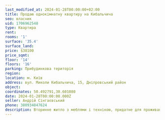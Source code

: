 ```yaml
---
last_modified_at: 2024-01-28T00:00:00+02:00
title: Продаю однокімнатну квартиру на Кибальчича
seo: власник
uid: 1706962548
type: Квартира
rent:
rooms: '1'
surface: '35.4'
surface_land:
price: $38100
price_sqmt:
floor: '14'
floors: '16'
parking: Прибудинкова територія
region:
location: м. Київ
address: вул. Миколи Кибальчича, 15, Дніпровський район
object:
coordinates: 50.492791,30.601080
date: 2024-01-28T00:00:00.000Z
seller: Андрій Сінгаєвський
phone: 380934847624
description: Вторинне житло з меблями і технікою, придатне для проживання
---
```

